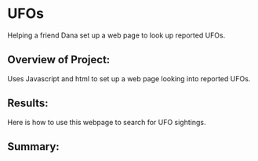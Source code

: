 # UFOs
Helping a friend Dana set up a web page to look up reported UFOs.
<!-- Dana’s webpage and dynamic table are working as intended, but she’d like to provide a more in-depth analysis of UFO sightings by allowing users to filter for multiple criteria at the same time. In addition to the date, you’ll add table filters for the city, state, country, and shape. -->

## Overview of Project: 
Uses Javascript and html to set up a web page looking into reported UFOs.

## Results:
<!-- Describe to Dana how someone might use the new webpage by walking her through the process of using the search criteria. Use images of your webpage during the filtering process to support your explanation. -->
Here is how to use this webpage to search for UFO sightings.

## Summary:
<!-- In a summary statement, describe one drawback of this new design and two recommendations for further development. -->
